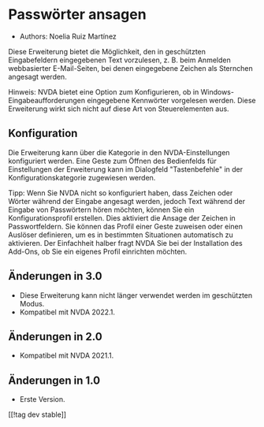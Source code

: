 # Passwörter ansagen #

* Authors: Noelia Ruiz Martínez

Diese Erweiterung bietet die Möglichkeit, den in geschützten Eingabefeldern
eingegebenen Text vorzulesen, z. B. beim Anmelden webbasierter
E-Mail-Seiten, bei denen eingegebene Zeichen als Sternchen angesagt werden.

Hinweis: NVDA bietet eine Option zum Konfigurieren, ob in
Windows-Eingabeaufforderungen eingegebene Kennwörter vorgelesen
werden. Diese Erweiterung wirkt sich nicht auf diese Art von Steuerelementen
aus.

## Konfiguration

Die Erweiterung kann über die Kategorie in den NVDA-Einstellungen
konfiguriert werden. Eine Geste zum Öffnen des Bedienfelds für Einstellungen
der Erweiterung kann im Dialogfeld "Tastenbefehle" in der
Konfigurationskategorie zugewiesen werden.

Tipp: Wenn Sie NVDA nicht so konfiguriert haben, dass Zeichen oder Wörter
während der Eingabe angesagt werden, jedoch Text während der Eingabe von
Passwörtern hören möchten, können Sie ein Konfigurationsprofil erstellen.
Dies aktiviert die Ansage der Zeichen in Passwortfeldern. Sie können das
Profil einer Geste zuweisen oder einen Auslöser definieren, um es in
bestimmten Situationen automatisch zu aktivieren. Der Einfachheit halber
fragt NVDA Sie bei der Installation des Add-Ons, ob Sie ein eigenes Profil
einrichten möchten.

## Änderungen in 3.0 ##
* Diese Erweiterung kann nicht länger verwendet werden im geschützten Modus.
* Kompatibel mit NVDA 2022.1.

## Änderungen in 2.0 ##
* Kompatibel mit NVDA 2021.1.

## Änderungen in 1.0 ##
* Erste Version.

[[!tag dev stable]]

